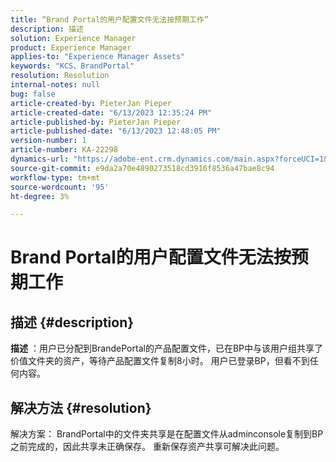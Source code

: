 ```yaml
---
title: “Brand Portal的用户配置文件无法按预期工作”
description: 描述
solution: Experience Manager
product: Experience Manager
applies-to: "Experience Manager Assets"
keywords: "KCS、BrandPortal"
resolution: Resolution
internal-notes: null
bug: false
article-created-by: PieterJan Pieper
article-created-date: "6/13/2023 12:35:24 PM"
article-published-by: PieterJan Pieper
article-published-date: "6/13/2023 12:48:05 PM"
version-number: 1
article-number: KA-22298
dynamics-url: "https://adobe-ent.crm.dynamics.com/main.aspx?forceUCI=1&pagetype=entityrecord&etn=knowledgearticle&id=ca3739c0-e609-ee11-8f6e-6045bd006149"
source-git-commit: e9da2a70e4890273518cd3916f8536a47bae8c94
workflow-type: tm+mt
source-wordcount: '95'
ht-degree: 3%

---
```


# Brand Portal的用户配置文件无法按预期工作

## 描述 {#description}


<b>描述</b> ：用户已分配到BrandePortal的产品配置文件，已在BP中与该用户组共享了价值文件夹的资产，等待产品配置文件复制8小时。 用户已登录BP，但看不到任何内容。


## 解决方法 {#resolution}


解决方案： BrandPortal中的文件夹共享是在配置文件从adminconsole复制到BP之前完成的，因此共享未正确保存。 重新保存资产共享可解决此问题。
